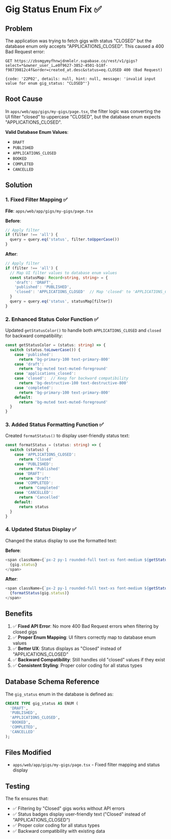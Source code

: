 # Gig Status Enum Fix ✅

## Problem
The application was trying to fetch gigs with status "CLOSED" but the database enum only accepts "APPLICATIONS_CLOSED". This caused a 400 Bad Request error:

```
GET https://zbsmgymyfhnwjdnmlelr.supabase.co/rest/v1/gigs?select=*&owner_user_i…e0f9627-3852-4501-b18f-f98739812c4f&order=created_at.desc&status=eq.CLOSED 400 (Bad Request)

{code: '22P02', details: null, hint: null, message: 'invalid input value for enum gig_status: "CLOSED"'}
```

## Root Cause
In `apps/web/app/gigs/my-gigs/page.tsx`, the filter logic was converting the UI filter "closed" to uppercase "CLOSED", but the database enum expects "APPLICATIONS_CLOSED".

**Valid Database Enum Values**:
- `DRAFT`
- `PUBLISHED` 
- `APPLICATIONS_CLOSED`
- `BOOKED`
- `COMPLETED`
- `CANCELLED`

## Solution

### 1. Fixed Filter Mapping ✅
**File**: `apps/web/app/gigs/my-gigs/page.tsx`

**Before**:
```typescript
// Apply filter
if (filter !== 'all') {
  query = query.eq('status', filter.toUpperCase())
}
```

**After**:
```typescript
// Apply filter
if (filter !== 'all') {
  // Map UI filter values to database enum values
  const statusMap: Record<string, string> = {
    'draft': 'DRAFT',
    'published': 'PUBLISHED', 
    'closed': 'APPLICATIONS_CLOSED'  // Map 'closed' to 'APPLICATIONS_CLOSED'
  }
  query = query.eq('status', statusMap[filter])
}
```

### 2. Enhanced Status Color Function ✅
Updated `getStatusColor()` to handle both `APPLICATIONS_CLOSED` and `closed` for backward compatibility:

```typescript
const getStatusColor = (status: string) => {
  switch (status.toLowerCase()) {
    case 'published':
      return 'bg-primary-100 text-primary-800'
    case 'draft':
      return 'bg-muted text-muted-foreground'
    case 'applications_closed':
    case 'closed':  // Keep for backward compatibility
      return 'bg-destructive-100 text-destructive-800'
    case 'completed':
      return 'bg-primary-100 text-primary-800'
    default:
      return 'bg-muted text-muted-foreground'
  }
}
```

### 3. Added Status Formatting Function ✅
Created `formatStatus()` to display user-friendly status text:

```typescript
const formatStatus = (status: string) => {
  switch (status) {
    case 'APPLICATIONS_CLOSED':
      return 'Closed'
    case 'PUBLISHED':
      return 'Published'
    case 'DRAFT':
      return 'Draft'
    case 'COMPLETED':
      return 'Completed'
    case 'CANCELLED':
      return 'Cancelled'
    default:
      return status
  }
}
```

### 4. Updated Status Display ✅
Changed the status display to use the formatted text:

**Before**:
```typescript
<span className={`px-2 py-1 rounded-full text-xs font-medium ${getStatusColor(gig.status)}`}>
  {gig.status}
</span>
```

**After**:
```typescript
<span className={`px-2 py-1 rounded-full text-xs font-medium ${getStatusColor(gig.status)}`}>
  {formatStatus(gig.status)}
</span>
```

## Benefits

1. ✅ **Fixed API Error**: No more 400 Bad Request errors when filtering by closed gigs
2. ✅ **Proper Enum Mapping**: UI filters correctly map to database enum values
3. ✅ **Better UX**: Status displays as "Closed" instead of "APPLICATIONS_CLOSED"
4. ✅ **Backward Compatibility**: Still handles old "closed" values if they exist
5. ✅ **Consistent Styling**: Proper color coding for all status types

## Database Schema Reference

The `gig_status` enum in the database is defined as:
```sql
CREATE TYPE gig_status AS ENUM (
  'DRAFT', 
  'PUBLISHED', 
  'APPLICATIONS_CLOSED', 
  'BOOKED', 
  'COMPLETED', 
  'CANCELLED'
);
```

## Files Modified

- `apps/web/app/gigs/my-gigs/page.tsx` - Fixed filter mapping and status display

## Testing

The fix ensures that:
- ✅ Filtering by "Closed" gigs works without API errors
- ✅ Status badges display user-friendly text ("Closed" instead of "APPLICATIONS_CLOSED")
- ✅ Proper color coding for all status types
- ✅ Backward compatibility with existing data
